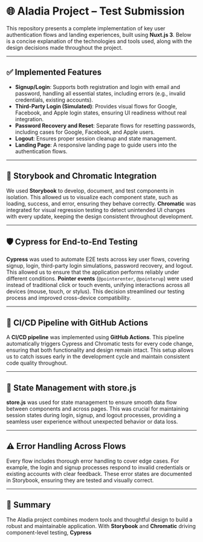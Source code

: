 # 🌐 **Aladia Project – Test Submission**

This repository presents a complete implementation of key user authentication flows and landing experiences, built using **Nuxt.js 3**. Below is a concise explanation of the technologies and tools used, along with the design decisions made throughout the project.

---

## ✅ **Implemented Features**

- **Signup/Login**: Supports both registration and login with email and password, handling all essential states, including errors (e.g., invalid credentials, existing accounts).
- **Third-Party Login (Simulated)**: Provides visual flows for Google, Facebook, and Apple login states, ensuring UI readiness without real integration.
- **Password Recovery and Reset**: Separate flows for resetting passwords, including cases for Google, Facebook, and Apple users.
- **Logout**: Ensures proper session cleanup and state management.
- **Landing Page**: A responsive landing page to guide users into the authentication flows.

---

## 📘 **Storybook and Chromatic Integration**

We used **Storybook** to develop, document, and test components in isolation. This allowed us to visualize each component state, such as loading, success, and error, ensuring they behave correctly. **Chromatic** was integrated for visual regression testing to detect unintended UI changes with every update, keeping the design consistent throughout development.

---

## 🛡 **Cypress for End-to-End Testing**

**Cypress** was used to automate E2E tests across key user flows, covering signup, login, third-party login simulations, password recovery, and logout. This allowed us to ensure that the application performs reliably under different conditions. **Pointer events** (`@pointerenter`, `@pointerup`) were used instead of traditional click or touch events, unifying interactions across all devices (mouse, touch, or stylus). This decision streamlined our testing process and improved cross-device compatibility.

---

## 🔄 **CI/CD Pipeline with GitHub Actions**

A **CI/CD pipeline** was implemented using **GitHub Actions**. This pipeline automatically triggers Cypress and Chromatic tests for every code change, ensuring that both functionality and design remain intact. This setup allows us to catch issues early in the development cycle and maintain consistent code quality throughout.

---

## 📂 **State Management with store.js**

**store.js** was used for state management to ensure smooth data flow between components and across pages. This was crucial for maintaining session states during login, signup, and logout processes, providing a seamless user experience without unexpected behavior or data loss.

---

## ⚠️ **Error Handling Across Flows**

Every flow includes thorough error handling to cover edge cases. For example, the login and signup processes respond to invalid credentials or existing accounts with clear feedback. These error states are documented in Storybook, ensuring they are tested and visually correct.

---

## 🎯 **Summary**

The Aladia project combines modern tools and thoughtful design to build a robust and maintainable application. With **Storybook** and **Chromatic** driving component-level testing, **Cypress** 
